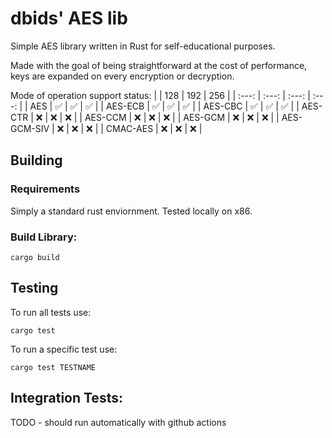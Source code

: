 # dbids' AES lib
Simple AES library written in Rust for self-educational purposes.

Made with the goal of being straightforward at the cost of performance, keys are expanded on
every encryption or decryption.

Mode of operation support status:
| | 128 | 192 | 256 |
| :---: | :---: | :---: | :---: |
| AES | ✅ | ✅ | ✅ |
| AES-ECB | ✅ | ✅ | ✅ |
| AES-CBC | ✅ | ✅ | ✅ |
| AES-CTR | ❌ | ❌ | ❌ |
| AES-CCM | ❌ | ❌ | ❌ |
| AES-GCM | ❌ | ❌ | ❌ |
| AES-GCM-SIV | ❌ | ❌ | ❌ |
| CMAC-AES | ❌ | ❌ | ❌ |

## Building
### Requirements
Simply a standard rust enviornment.  Tested locally on x86.

### Build Library:
```
cargo build
```
## Testing
To run all tests use:
```
cargo test
```
To run a specific test use:
```
cargo test TESTNAME
```
## Integration Tests:
TODO - should run automatically with github actions